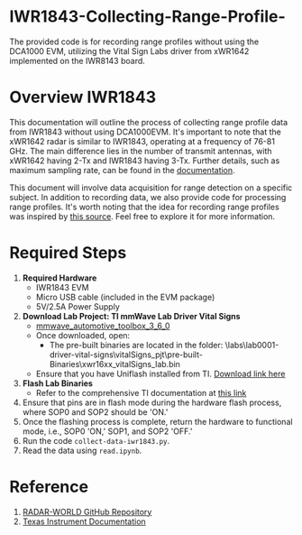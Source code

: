 
# IWR1843-Collecting-Range-Profile-
The provided code is for recording range profiles without using the DCA1000 EVM, utilizing the Vital Sign Labs driver from xWR1642 implemented on the IWR8143 board.

# Overview IWR1843
This documentation will outline the process of collecting range profile data from IWR1843 without using DCA1000EVM. It's important to note that the xWR1642 radar is similar to IWR1843, operating at a frequency of 76-81 GHz. The main difference lies in the number of transmit antennas, with xWR1642 having 2-Tx and IWR1843 having 3-Tx. Further details, such as maximum sampling rate, can be found in the [documentation](https://www.ti.com/lit/an/swra656c/swra656c.pdf?ts=1704782078011&ref_url=https%253A%252F%252Fwww.google.com%252F).

This document will involve data acquisition for range detection on a specific subject. In addition to recording data, we also provide code for processing range profiles. It's worth noting that the idea for recording range profiles was inspired by [this source](). Feel free to explore it for more information.

# Required Steps
1. **Required Hardware**
   - IWR1843 EVM
   - Micro USB cable (included in the EVM package)
   - 5V/2.5A Power Supply
2. **Download Lab Project: TI mmWave Lab Driver Vital Signs**
   - [mmwave_automotive_toolbox_3_6_0](mmwave_automotive_toolbox_3_6_0)
   - Once downloaded, open:
     - The pre-built binaries are located in the folder: \labs\lab0001-driver-vital-signs\vitalSigns_pjt\pre-built-Binaries\xwr16xx_vitalSigns_lab.bin
   - Ensure that you have Uniflash installed from TI. [Download link here](https://www.ti.com/tool/download/UNIFLASH/8.5.0)
3. **Flash Lab Binaries**
   - Refer to the comprehensive TI documentation at [this link](https://dev.ti.com/tirex/explore/node?a=AocYeEd__3.3.0&node=A__AIgKjYqi9iMXG2F0NZ41ow__com.ti.mmwave_automotive_toolbox__AocYeEd__3.3.0)
4. Ensure that pins are in flash mode during the hardware flash process, where SOP0 and SOP2 should be 'ON.'
5. Once the flashing process is complete, return the hardware to functional mode, i.e., SOP0 'ON,' SOP1, and SOP2 'OFF.'
6. Run the code `collect-data-iwr1843.py`.
7. Read the data using `read.ipynb`.

# Reference 
1. [RADAR-WORLD GitHub Repository](https://github.com/alexandrasdl/RADAR-WORLD/tree/main)
2. [Texas Instrument Documentation](https://www.ti.com/)

